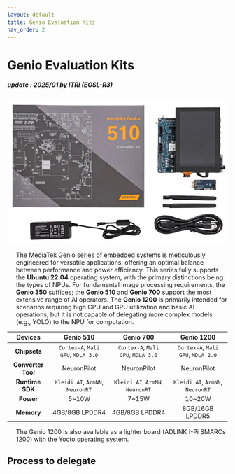 ```yaml
---
layout: default
title: Genio Evaluation Kits
nav_order: 2
---
```


# Genio Evaluation Kits
##### update : 2025/01 by ITRI (EOSL-R3)

<div align="center">
<img src="docs/assets/images/pages/genio_510_evk.png" width="560"/>
</div>

<div style="margin-left: 20px;">
<p>The MediaTek Genio series of embedded systems is meticulously engineered for versatile applications, offering an optimal balance between performance and power efficiency. This series fully supports the <strong>Ubuntu 22.04</strong> operating system, with the primary distinctions being the types of NPUs. For fundamental image processing requirements, the <strong>Genio 350</strong> suffices; the <strong>Genio 510</strong> and <strong>Genio 700</strong> support the most extensive range of AI operators. The <strong>Genio 1200</strong> is primarily intended for scenarios requiring high CPU and GPU utilization and basic AI operations, but it is not capable of delegating more complex models (e.g., YOLO) to the NPU for computation.</p>
</div>

|  Devices     | Genio 510     | Genio 700     | Genio 1200     |
| :----------: |:-------------:|:-------------:|:--------------:|
| **Chipsets** |  `Cortex-A`, `Mali GPU`, `MDLA 3.0` |   `Cortex-A`, `Mali GPU`, `MDLA 3.0` |   `Cortex-A`, `Mali GPU`, `MDLA 2.0` |
| **Converter Tool**   | NeuronPilot                         | NeuronPilot                          | NeuronPilot                          |
| **Runtime SDK**      | `Kleidi AI`, `ArmNN`, `NeuronRT`| `Kleidi AI`, `ArmNN`, `NeuronRT` | `Kleidi AI`, `ArmNN`, `NeuronRT` |
| **Power**    | 5~10W         | 7~15W         | 10~20W         |
| **Memory**   | 4GB/8GB LPDDR4 | 4GB/8GB LPDDR4 | 8GB/16GB LPDDR5 |

<div style="margin-left: 20px;">
<p>The Genio 1200 is also available as a lighter board (ADLINK I-Pi SMARCs 1200) with the Yocto operating system.</p>
</div>

## Process to delegate